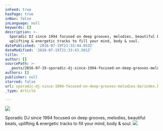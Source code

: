 ```yaml
---
inFeed: true
hasPage: true
inNav: false
inLanguage: null
keywords: []
description: >-
  Sporadic DJ since 1994 focused on deep grooves, melodies, beautiful beats,
  uplifting & energetic tracks to fill your mind, body & soul. 
datePublished: '2016-07-19T21:33:44.053Z'
dateModified: '2016-07-19T21:33:43.501Z'
title: ''
author: []
sourcePath: >-
  _posts/2016-07-19-sporadic-dj-since-1994-focused-on-deep-grooves-melodies-be.md
authors: []
publisher: null
starred: false
url: sporadic-dj-since-1994-focused-on-deep-grooves-melodies-be/index.html
_type: Article

---
```

![](https://the-grid-user-content.s3-us-west-2.amazonaws.com/013d5e14-b92c-4ec6-9e37-9a896be13aba.jpg)

Sporadic DJ since 1994 focused on deep grooves, melodies, beautiful beats, uplifting & energetic tracks to fill your mind, body & soul. ![](https://the-grid-user-content.s3-us-west-2.amazonaws.com/ee0d1267-ba1c-4d97-8300-7ef943055a76.jpg)